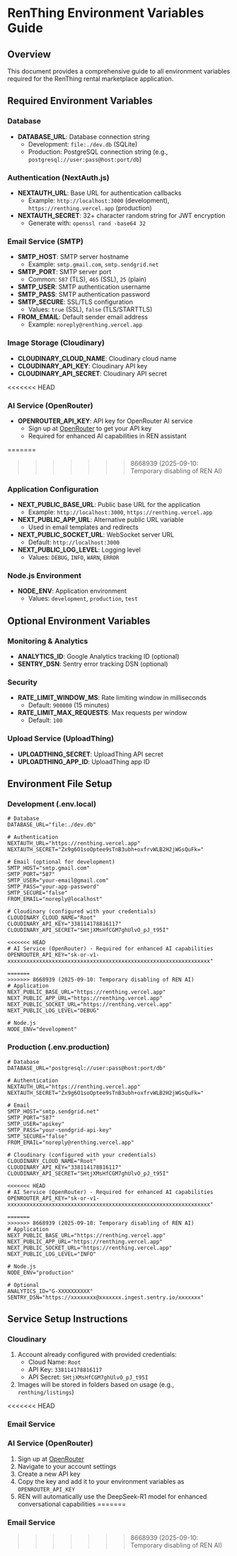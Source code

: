 # RenThing Environment Variables Guide

## Overview
This document provides a comprehensive guide to all environment variables required for the RenThing rental marketplace application.

## Required Environment Variables

### Database
- **DATABASE_URL**: Database connection string
  - Development: `file:./dev.db` (SQLite)
  - Production: PostgreSQL connection string (e.g., `postgresql://user:pass@host:port/db`)

### Authentication (NextAuth.js)
- **NEXTAUTH_URL**: Base URL for authentication callbacks
  - Example: `http://localhost:3000` (development), `https://renthing.vercel.app` (production)
- **NEXTAUTH_SECRET**: 32+ character random string for JWT encryption
  - Generate with: `openssl rand -base64 32`

### Email Service (SMTP)
- **SMTP_HOST**: SMTP server hostname
  - Example: `smtp.gmail.com`, `smtp.sendgrid.net`
- **SMTP_PORT**: SMTP server port
  - Common: `587` (TLS), `465` (SSL), `25` (plain)
- **SMTP_USER**: SMTP authentication username
- **SMTP_PASS**: SMTP authentication password
- **SMTP_SECURE**: SSL/TLS configuration
  - Values: `true` (SSL), `false` (TLS/STARTTLS)
- **FROM_EMAIL**: Default sender email address
  - Example: `noreply@renthing.vercel.app`

### Image Storage (Cloudinary)
- **CLOUDINARY_CLOUD_NAME**: Cloudinary cloud name
- **CLOUDINARY_API_KEY**: Cloudinary API key
- **CLOUDINARY_API_SECRET**: Cloudinary API secret

<<<<<<< HEAD
### AI Service (OpenRouter)
- **OPENROUTER_API_KEY**: API key for OpenRouter AI service
  - Sign up at [OpenRouter](https://openrouter.ai/) to get your API key
  - Required for enhanced AI capabilities in REN assistant

=======
>>>>>>> 8668939 (2025-09-10: Temporary disabling of REN AI)
### Application Configuration
- **NEXT_PUBLIC_BASE_URL**: Public base URL for the application
  - Example: `http://localhost:3000`, `https://renthing.vercel.app`
- **NEXT_PUBLIC_APP_URL**: Alternative public URL variable
  - Used in email templates and redirects
- **NEXT_PUBLIC_SOCKET_URL**: WebSocket server URL
  - Default: `http://localhost:3000`
- **NEXT_PUBLIC_LOG_LEVEL**: Logging level
  - Values: `DEBUG`, `INFO`, `WARN`, `ERROR`

### Node.js Environment
- **NODE_ENV**: Application environment
  - Values: `development`, `production`, `test`

## Optional Environment Variables

### Monitoring & Analytics
- **ANALYTICS_ID**: Google Analytics tracking ID (optional)
- **SENTRY_DSN**: Sentry error tracking DSN (optional)

### Security
- **RATE_LIMIT_WINDOW_MS**: Rate limiting window in milliseconds
  - Default: `900000` (15 minutes)
- **RATE_LIMIT_MAX_REQUESTS**: Max requests per window
  - Default: `100`

### Upload Service (UploadThing)
- **UPLOADTHING_SECRET**: UploadThing API secret
- **UPLOADTHING_APP_ID**: UploadThing app ID

## Environment File Setup

### Development (.env.local)
```env
# Database
DATABASE_URL="file:./dev.db"

# Authentication
NEXTAUTH_URL="https://renthing.vercel.app"
NEXTAUTH_SECRET="Zx9g6O1soOptee9sTnB3ubh+oxfrvWLB2H2jWGsQuFk="

# Email (optional for development)
SMTP_HOST="smtp.gmail.com"
SMTP_PORT="587"
SMTP_USER="your-email@gmail.com"
SMTP_PASS="your-app-password"
SMTP_SECURE="false"
FROM_EMAIL="noreply@localhost"

# Cloudinary (configured with your credentials)
CLOUDINARY_CLOUD_NAME="Root"
CLOUDINARY_API_KEY="338114178816117"
CLOUDINARY_API_SECRET="SHtjXMsHfCGM7ghUlvO_pJ_t95I"

<<<<<<< HEAD
# AI Service (OpenRouter) - Required for enhanced AI capabilities
OPENROUTER_API_KEY="sk-or-v1-xxxxxxxxxxxxxxxxxxxxxxxxxxxxxxxxxxxxxxxxxxxxxxxxxxxxxxxxxxxxxxxx"

=======
>>>>>>> 8668939 (2025-09-10: Temporary disabling of REN AI)
# Application
NEXT_PUBLIC_BASE_URL="https://renthing.vercel.app"
NEXT_PUBLIC_APP_URL="https://renthing.vercel.app"
NEXT_PUBLIC_SOCKET_URL="https://renthing.vercel.app"
NEXT_PUBLIC_LOG_LEVEL="DEBUG"

# Node.js
NODE_ENV="development"
```

### Production (.env.production)
```env
# Database
DATABASE_URL="postgresql://user:pass@host:port/db"

# Authentication
NEXTAUTH_URL="https://renthing.vercel.app"
NEXTAUTH_SECRET="Zx9g6O1soOptee9sTnB3ubh+oxfrvWLB2H2jWGsQuFk="

# Email
SMTP_HOST="smtp.sendgrid.net"
SMTP_PORT="587"
SMTP_USER="apikey"
SMTP_PASS="your-sendgrid-api-key"
SMTP_SECURE="false"
FROM_EMAIL="noreply@renthing.vercel.app"

# Cloudinary (configured with your credentials)
CLOUDINARY_CLOUD_NAME="Root"
CLOUDINARY_API_KEY="338114178816117"
CLOUDINARY_API_SECRET="SHtjXMsHfCGM7ghUlvO_pJ_t95I"

<<<<<<< HEAD
# AI Service (OpenRouter) - Required for enhanced AI capabilities
OPENROUTER_API_KEY="sk-or-v1-xxxxxxxxxxxxxxxxxxxxxxxxxxxxxxxxxxxxxxxxxxxxxxxxxxxxxxxxxxxxxxxx"

=======
>>>>>>> 8668939 (2025-09-10: Temporary disabling of REN AI)
# Application
NEXT_PUBLIC_BASE_URL="https://renthing.vercel.app"
NEXT_PUBLIC_APP_URL="https://renthing.vercel.app"
NEXT_PUBLIC_SOCKET_URL="https://renthing.vercel.app"
NEXT_PUBLIC_LOG_LEVEL="INFO"

# Node.js
NODE_ENV="production"

# Optional
ANALYTICS_ID="G-XXXXXXXXXX"
SENTRY_DSN="https://xxxxxxxx@xxxxxxx.ingest.sentry.io/xxxxxxx"
```

## Service Setup Instructions

### Cloudinary
1. Account already configured with provided credentials:
   - Cloud Name: `Root`
   - API Key: `338114178816117`
   - API Secret: `SHtjXMsHfCGM7ghUlvO_pJ_t95I`
2. Images will be stored in folders based on usage (e.g., `renthing/listings`)

<<<<<<< HEAD
### Email Service

### AI Service (OpenRouter)
1. Sign up at [OpenRouter](https://openrouter.ai/)
2. Navigate to your account settings
3. Create a new API key
4. Copy the key and add it to your environment variables as `OPENROUTER_API_KEY`
5. REN will automatically use the DeepSeek-R1 model for enhanced conversational capabilities
=======
### Email Service
>>>>>>> 8668939 (2025-09-10: Temporary disabling of REN AI)
